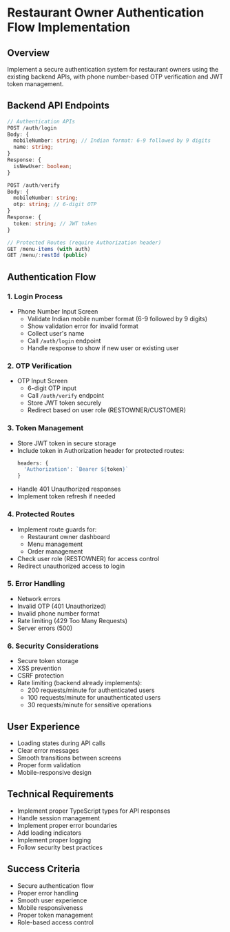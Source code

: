 # Restaurant Owner Authentication Flow Implementation

## Overview

Implement a secure authentication system for restaurant owners using the existing backend APIs, with phone number-based OTP verification and JWT token management.

## Backend API Endpoints

```typescript
// Authentication APIs
POST /auth/login
Body: {
  mobileNumber: string; // Indian format: 6-9 followed by 9 digits
  name: string;
}
Response: {
  isNewUser: boolean;
}

POST /auth/verify
Body: {
  mobileNumber: string;
  otp: string; // 6-digit OTP
}
Response: {
  token: string; // JWT token
}

// Protected Routes (require Authorization header)
GET /menu-items (with auth)
GET /menu/:restId (public)
```

## Authentication Flow

### 1. Login Process

- Phone Number Input Screen
  - Validate Indian mobile number format (6-9 followed by 9 digits)
  - Show validation error for invalid format
  - Collect user's name
  - Call `/auth/login` endpoint
  - Handle response to show if new user or existing user

### 2. OTP Verification

- OTP Input Screen
  - 6-digit OTP input
  - Call `/auth/verify` endpoint
  - Store JWT token securely
  - Redirect based on user role (RESTOWNER/CUSTOMER)

### 3. Token Management

- Store JWT token in secure storage
- Include token in Authorization header for protected routes:
  ```typescript
  headers: {
    'Authorization': `Bearer ${token}`
  }
  ```
- Handle 401 Unauthorized responses
- Implement token refresh if needed

### 4. Protected Routes

- Implement route guards for:
  - Restaurant owner dashboard
  - Menu management
  - Order management
- Check user role (RESTOWNER) for access control
- Redirect unauthorized access to login

### 5. Error Handling

- Network errors
- Invalid OTP (401 Unauthorized)
- Invalid phone number format
- Rate limiting (429 Too Many Requests)
- Server errors (500)

### 6. Security Considerations

- Secure token storage
- XSS prevention
- CSRF protection
- Rate limiting (backend already implements):
  - 200 requests/minute for authenticated users
  - 100 requests/minute for unauthenticated users
  - 30 requests/minute for sensitive operations

## User Experience

- Loading states during API calls
- Clear error messages
- Smooth transitions between screens
- Proper form validation
- Mobile-responsive design

## Technical Requirements

- Implement proper TypeScript types for API responses
- Handle session management
- Implement proper error boundaries
- Add loading indicators
- Implement proper logging
- Follow security best practices

## Success Criteria

- Secure authentication flow
- Proper error handling
- Smooth user experience
- Mobile responsiveness
- Proper token management
- Role-based access control
